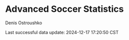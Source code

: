 # Advanced Soccer Statistics
Denis Ostroushko

<!-- gfm -->

Last successful data update: 2024-12-17 17:20:50 CST
